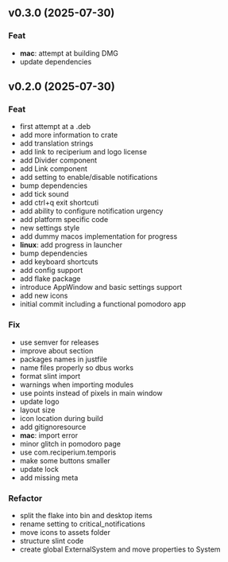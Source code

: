 ## v0.3.0 (2025-07-30)

### Feat

- **mac**: attempt at building DMG
- update dependencies

## v0.2.0 (2025-07-30)

### Feat

- first attempt at a .deb
- add more information to crate
- add translation strings
- add link to reciperium and logo license
- add Divider component
- add Link component
- add setting to enable/disable notifications
- bump dependencies
- add tick sound
- add ctrl+q exit shortcuti
- add ability to configure notification urgency
- add platform specific code
- new settings style
- add dummy macos implementation for progress
- **linux**: add progress in launcher
- bump dependencies
- add keyboard shortcuts
- add config support
- add flake package
- introduce AppWindow and basic settings support
- add new icons
- initial commit including a functional pomodoro app

### Fix

- use semver for releases
- improve about section
- packages names in justfile
- name files properly so dbus works
- format slint import
- warnings when importing modules
- use points instead of pixels in main window
- update logo
- layout size
- icon location during build
- add gitignoresource
- **mac**: import error
- minor glitch in pomodoro page
- use com.reciperium.temporis
- make some buttons smaller
- update lock
- add missing meta

### Refactor

- split the flake into bin and desktop items
- rename setting to critical_notifications
- move icons to assets folder
- structure slint code
- create global ExternalSystem and move properties to System
